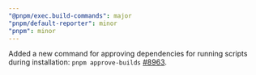 ```yaml
---
"@pnpm/exec.build-commands": major
"pnpm/default-reporter": minor
"pnpm": minor
---
```


Added a new command for approving dependencies for running scripts during installation: `pnpm approve-builds` [#8963](https://github.com/pnpm/pnpm/pull/8963).
